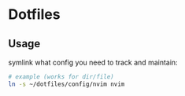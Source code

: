 # Dotfiles
## Usage
symlink what config you need to track and maintain:
``` bash
# example (works for dir/file)
ln -s ~/dotfiles/config/nvim nvim
```
